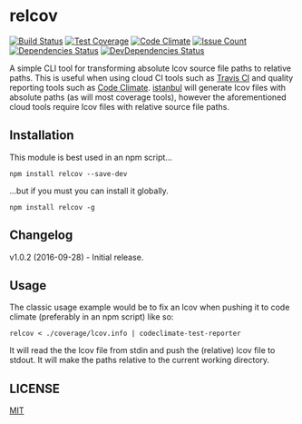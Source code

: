 
# relcov

[![Build Status][1]][2] [![Test Coverage][3]][4] [![Code Climate][5]][6]
[![Issue Count][7]][6] [![Dependencies Status][8]][9] [![DevDependencies Status][13]][14]

<!-- 
[![NPM][10]][11] [![NPM][12]][11]
-->

A simple CLI tool for transforming absolute lcov source file paths to
relative paths. This is useful when using cloud CI tools such as
[Travis CI](https://travis-ci.org/) and quality reporting tools
such as [Code Climate](https://codeclimate.com).
[istanbul](https://www.npmjs.com/package/istanbul) will generate
lcov files with absolute paths (as will most coverage tools), however the aforementioned cloud
tools require lcov files with relative source file paths.

## Installation

This module is best used in an npm script...

```
npm install relcov --save-dev
```

...but if you must you can install it globally.

```
npm install relcov -g
```

## Changelog

v1.0.2 (2016-09-28) - Initial release.

## Usage

The classic usage example would be to fix an lcov when pushing
it to code climate (preferably in an npm script) like so:

```
relcov < ./coverage/lcov.info | codeclimate-test-reporter
```

It will read the the lcov file from stdin and push the (relative) lcov file
to stdout.  It will make the paths relative to the current working directory.

## LICENSE

[MIT](LICENSE)

[1]: https://travis-ci.org/richardpj/relcov.svg?branch=master
[2]: https://travis-ci.org/richardpj/relcov
[3]: https://codeclimate.com/github/richardpj/relcov/badges/coverage.svg
[4]: https://codeclimate.com/github/richardpj/relcov/coverage
[5]: https://codeclimate.com/github/richardpj/relcov/badges/gpa.svg
[6]: https://codeclimate.com/github/richardpj/relcov
[7]: https://codeclimate.com/github/richardpj/relcov/badges/issue_count.svg
[8]: https://david-dm.org/richardpj/relcov/status.svg
[9]: https://david-dm.org/richardpj/relcov
<!--
[10]: https://nodei.co/npm/shared-run.png?downloads=true&downloadRank=true&stars=true
[11]: https://nodei.co/npm/shared-run/
[12]: https://nodei.co/npm-dl/shared-run.png?months=1&height=3
-->
[13]: https://david-dm.org/richardpj/relcov/dev-status.svg
[14]: https://david-dm.org/richardpj/relcov?type=dev
